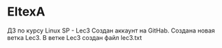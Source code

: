 # EltexA
 ДЗ по курсу Linux SP - Lec3
   Создан аккаунт на GitHab.
   Создана новая ветка Lec3.
   В ветке Lec3 создан файл lec3.txt
